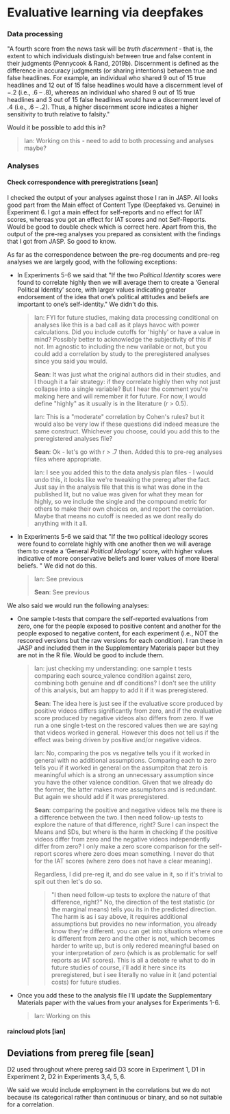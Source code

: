 # Evaluative learning via deepfakes

### Data processing

"A fourth score from the news task will be *truth discernment* - that is, the extent to which individuals distinguish between true and false content in their judgments (Pennycook & Rand, 2019b). Discernment is defined as the difference in accuracy judgments (or sharing intentions) between true and false headlines. For example, an individual who shared 9 out of 15 true headlines and 12 out of 15 false headlines would have a discernment level of −.2 (i.e., .6 – .8), whereas an individual who shared 9 out of 15 true headlines and 3 out of 15 false headlines would have a discernment level of .4 (i.e., .6 – .2). Thus, a higher discernment score indicates a higher sensitivity to truth relative to falsity."  

Would it be possible to add this in?

> Ian: Working on this - need to add to both processing and analyses maybe?



### Analyses

#### Check correspondence with preregistrations [sean]

I checked the output of your analyses against those I ran in JASP. All looks good part from the Main effect of Content Type (Deepfaked vs. Genuine) in Experiment 6. I got a main effect for self-reports and no effect for IAT scores, whereas you got an effect for IAT scores and not Self-Reports. Would be good to double check which is correct here. Apart from this, the output of the pre-reg analyses you prepared as consistent with the findings that I got from JASP. So good to know.  

As far as the correspondence  between the pre-reg documents and pre-reg analyses we are largely good, with the following exceptions:



- In Experiments 5-6 we said that "If the two *Political Identity* scores were found to correlate highly then we will average them to create a ‘General Political Identity’ score, with larger values indicating greater endorsement of the idea that one’s political attitudes and beliefs are important to one’s self-identity." We didn't do this.   

  >Ian: FYI for future studies, making data processing conditional on analyses like this is a bad call as it plays havoc with power calculations. Did you include cutoffs for 'highly' or have a value in mind? Possibly better to acknowledge the subjectivity of this if not. Im agnostic to including the new varilable or not, but you could add a correlation by study to the preregistered analyses since you said you would.
  >
  >**Sean**: It was just what the original authors did in their studies, and I though it a fair strategy: if they correlate highly then why not just collapse into a single variable? But I hear the comment you're making here and will remember it for future. For now, I would define "highly" as it usually is in the literature (*r* > 0.5).
  >
  >Ian: This is a "moderate" correlation by Cohen's rules? but it would also be very low if these questions did indeed measure the same construct. Whichever you choose, could you add this to the preregistered analyses file?
  >
  >**Sean**: Ok - let's go with r > .7 then. Added this to pre-reg analyses files where appropriate.
  >
  >Ian: I see you added this to the data analysis plan files - I would undo this, it looks like we're tweaking the prereg after the fact. Just say in the analysis file that this is what was done in the published lit, but no value was given for what they mean for highly, so we include the single and the compound metric for others to make their own choices on, and report the correlation. Maybe that means no cutoff is needed as we dont really do anything with it all. 

- In Experiments 5-6 we said that "If the two political ideology scores were found to correlate highly with one another then we will average them to create a ‘General *Political Ideology*’ score, with higher values indicative of more conservative beliefs and lower values of more liberal beliefs. " We did not do this. 

  > Ian: See previous
  >
  > **Sean**: See previous

We also said we would run the following analyses: 

- One sample t-tests that compare the self-reported evaluations from zero, one for the people exposed to positive content and another for the people exposed to negative content, for each experiment (i.e., NOT the rescored versions but the raw versions for each condition). I ran these in JASP and included them in the Supplementary Materials paper but they are not in the R file. Would  be good to include them. 

  > Ian: just checking my understanding: one sample t tests comparing each source_valence condition against zero, combining both genuine and df conditions? I don't see the utility of this analysis, but am happy to add it if it was preregistered.
  >
  > **Sean**: The idea here is  just see if the evaluative score produced by positive videos differs significantly from zero, and if the evaluative score produced by negative videos also differs from zero. If we run a one single t-test on the rescored values then we are saying that videos worked in general. However this does not tell us if the effect was being driven by positive and/or negative videos. 
  >
  > Ian: No, comparing the pos vs negative tells you if it worked in general with no additional assumptions. Comparing each to zero tells you if it worked in general on the assumpiton that zero is meaningful which is a strong an unnecessary assumption since you have the other valence condition. Given that we already do the former, the latter makes more assumpitons and is redundant. But again we should add if it was preregistered.
  >
  > **Sean**: comparing the positive and negative videos tells me there is a difference between the two. I then need follow-up tests to explore the nature of that difference, right? Sure I can inspect the Means and SDs, but where is the harm in checking if the positive videos differ from zero and the negative videos independently differ from zero? I only make a zero score comparison for the self-report scores where zero does mean something. I never do that for the IAT scores (where zero does not have a clear meaning). 
  >
  > Regardless, I did pre-reg it, and do see value in it, so if it's trivial to spit out then let's do so.   
  >
  > > "I then need follow-up tests to explore the nature of that difference, right?" No, the direction of the test statistic (or the marginal means) tells you its in the predicted direction. The harm is as i say above, it requires additional assumptions but provides no new information, you already know they're different. you can get into situations where one is different from zero and the other is not, which becomes harder to write up, but is only redered meaningful based on your interpretation of zero (which is as problematic for self reports as IAT scores). This is all a debate re what to do in future studies of course, i'll add it here since its preregistered, but i see literally no value in it (and potential costs) for future studies. 

- Once you add these to the analysis file I'll update the Supplementary Materials paper with the values from your analyses for Experiments 1-6.  

  > Ian: Working on this



#### raincloud plots [ian]



## Deviations from prereg file [sean]

D2 used throughout where prereg said D3 score in Experiment 1, D1 in Experiment 2,  D2 in Experiments 3,4, 5, 6.

We said we would include employment in the correlations but we do not because its categorical rather than continuous or binary, and so not suitable for a correlation. 
